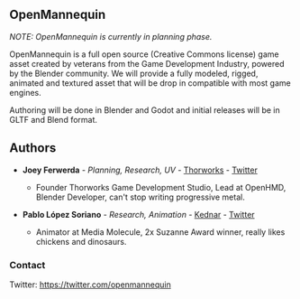 ## OpenMannequin

*NOTE: OpenMannequin is currently in planning phase.*

OpenMannequin is a full open source (Creative Commons license) game asset created by veterans from the Game Development Industry, powered by the Blender community.
We will provide a fully modeled, rigged, animated and textured asset that will be drop in compatible with most game engines.

Authoring will be done in Blender and Godot and initial releases will be in GLTF and Blend format.

## Authors

* **Joey Ferwerda** - *Planning, Research, UV* - [Thorworks](http://www.thorworks.org) - [Twitter](https://www.twitter.com/JoeyFerwerda)
  * Founder Thorworks Game Development Studio, Lead at OpenHMD, Blender Developer, can't stop writing progressive metal.

* **Pablo López Soriano** - *Research, Animation* - [Kednar](https://kednar.com/) - [Twitter](https://twitter.com/kednar)
  * Animator at Media Molecule, 2x Suzanne Award winner, really likes chickens and dinosaurs.

### Contact

Twitter: https://twitter.com/openmannequin
